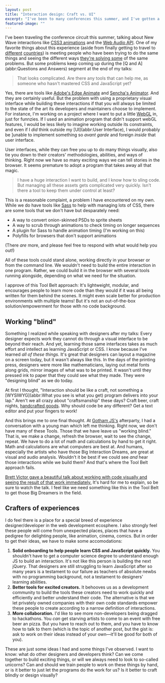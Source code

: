 ```yaml
---
layout: post
title: "Interaction design: Craft vs. UI"
excerpt: "I've been to many conferences this summer, and I've gotten a lot of feedback from both designers and developers about some of the harsh realities of implementing the exciting new animations and interactions I talk about. I have some ideas for what needs to be done. What do you think?"
featured-image: ""
---
```


I've been traveling the conference circuit this summer, talking about New Wave interactions like [CSS3 animations](http://24ways.org/2012/flashless-animation/) and the [Web Audio API](http://www.html5rocks.com/en/tutorials/webaudio/intro/). One of my favorite things about this experience (aside from finally getting to travel to [different](http://2013.frontendconf.ch/speakers/#speaker-34) [countries](http://2013.fromthefront.it/)) is meeting people who have been trying to do the same things and seeing the different ways [they're solving some](http://www.greensock.com/) of the same problems. But some problems keep coming up during the [Q and A](abbr:Questions and Answers) segment at the end of my talks:

> That looks complicated. Are there any tools that can help me, as someone who hasn't mastered CSS and JavaScript yet?

Yes, there are tools like [Adobe's Edge Animate](http://www.adobe.com/EdgeAnimate) and [Sencha's Animator](http://www.sencha.com/products/animator). And they are certainly useful. But the problem with using a proprietary visual interface while building these interactions if that you will always be limited to the state of the art its developers and maintainers choose to implement. For instance, I'm working on a project where I want to put a little [WebGL](http://www.chromeexperiments.com/webgl/) in, just for funnzies. If I used an animation program that didn't support webGL features, I would be less likely to imagine working outside its constraints, and even if I _did_ think outside my [UI](abbr:User Interface), I would probably be ]unable to implement something so _avant garde_ and foreign _inside_ that user interface.

User interfaces, while they can free you up to do many things visually, also tie you down to their creators' methodologies, abilities, and ways of thinking. Right now we have so many exciting ways we can tell stories in the browser. It seems premature to adopt a program that takes away all that magic.

> I have a huge interaction I want to build, and I know how to sling code. But managing all these assets gets complicated very quickly. Isn't there a tool to keep them under control at least?

This is a reasonable complaint, a problem I have encountered on my own. While we do have tools like [Sass](http://sass-lang.com/) to help with managing lots of CSS, there are some tools that we don't have but desparately need: 

* A way to convert onion-skinned PSDs to sprite sheets
* A way to scrub through animations to check timing on longer sequences
* A plugin for Sass to handle animation timing (I'm working on this)
* Polyfills for browsers that don't support animations

(There _are_ more, and please feel free to respond with what would help you out!)

All of these tools could stand alone, working directly in your browser or from the command line. We wouldn't need to build the entire interaction in one program. Rather, we could build it in the browser with several tools running alongside, depending on what we need for the situation.

I approve of this Tool Belt approach: It's lightweight, modular, and encourages people to learn more code than they would if it was all being written for them behind the scenes. It might even scale better for production environments with multiple teams! But it's not an out-of-the-box solution/empowerment for those with no code background.

## Working "blind"
Something I realized while speaking with designers after my talks: Every designer expects work they cannot do through a visual interface to be beyond their reach. And yet, learning those same interfaces takes as much effort and intellect as learning JavaScript or CSS. I know because I've learned _all of these things._ It's great that designers can layout a magazine on a screen today, but it wasn't always like this. In the days of the printing press, designers were more like mathematicians, laying out metal fonts along grids, mirror images of what was to be printed. It wasn't until they pressed ink to paper that they could see what they made. They were "designing blind" as we do today.

At first I thought, "Interaction should be like a craft, not something a [WYSIWYG](abbr:What you see is what you get) program delivers into your lap." Aren't we all crazy about "craftsmanship" these days? Craft beer, craft nights, [handcrafted goods](https://squareup.com/market). Why should code be any different? Get a text editor and put your fingers to work!

And this brings me to one final thought. At [Gotham JS's](http://www.gothamjs.com/) afterparty, I had a conversation with a young man which left me thinking. Right now, we don't have many of these Tools. Those that we have leave us "working blind." That is, we make a change, refresh the browser, wait to see the change, repeat. We have to do a lot of math and calculations by hand to get it right. Math and calculations are what computers are best at. And humans, especially the artists who have those Big Interaction Dreams, are great at visual and audio analysis. Wouldn't it be best if we could see _and_ hear those interactions while we build them? And that's where the Tool Belt approach fails. 

[Brett Victor gave a beautiful talk about working with code visually and seeing the result of that work immediately.](https://vimeo.com/36579366) It's hard for me to explain, so be sure to watch the talk. I feel like we need something like this in the Tool Belt to get those Big Dreamers in the field.

## Crafters of experiences
I do feel there is a place for a special breed of experience designer/developer in the web development ecosphere. I also strongly feel these people will come from unexpected places, places that have a pedigree for delighting people, like animation, cinema, comics. But in order to get their ideas, we have to make some accomodations:

1. **Solid onboarding to help people learn CSS and JavaScript quickly.** You shouldn't have to get a computer science degree to understand enough JS to build an interaction. It's not like this person is building the next jQuery. That designers are still struggling to learn JavaScript after so many years is a testament to our failure as teachers of absolute newbs with no programming background, not a testament to designers' learning abilities.
2. **Better tools for excited creators.** It behooves us as a development community to build the tools these creators need to work quickly and efficiently and better understand their code. The alternative is that we let privately owned companies with their own code standards empower these people to create according to a narrow definition of interactions.
3. **More collaboration.** I'd like to see more non-developers being dragged to hackathons. You _can_ get starving artists to come to an event with free beer an pizza. But you have to reach out to them, and you have to know how to talk to them (which is the topic of another post, but the gist is: ask to work on their ideas instead of your own&mdash;it'll be good for both of you).

These are just some ideas I had and some things I've observed. I want to know: what do other designers and developers think? Can we come together to build exciting things, or will we always need to look to so-called unicorns? Can and should we train people to work on these things by hand, or is it better to just let the programs do the work for us? Is it better to craft blindly or design visually?